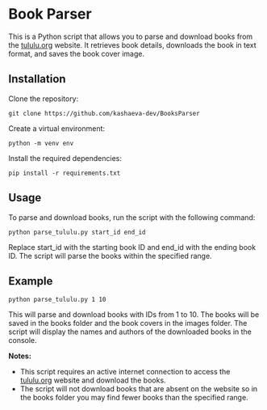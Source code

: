 # Book Parser
This is a Python script that allows you to parse and download books from 
the [tululu.org]('https://tululu.org/') website. It retrieves book details, downloads the book in text format,
and saves the book cover image.

## Installation
Clone the repository:
```shell
git clone https://github.com/kashaeva-dev/BooksParser
```
Create a virtual environment:
```
python -m venv env
```
Install the required dependencies:
```
pip install -r requirements.txt
```

## Usage
To parse and download books, run the script with the following command:
```
python parse_tululu.py start_id end_id
```
Replace start_id with the starting book ID and end_id with the ending book ID.
The script will parse the books within the specified range.

## Example
```
python parse_tululu.py 1 10
```
This will parse and download books with IDs from 1 to 10.
The books will be saved in the books folder and the book covers in the images folder.
The script will display the names and authors of the downloaded books in the console.


**Notes:** 
- This script requires an active internet connection to access 
the [tululu.org]('https://tululu.org/') website and download the books.
- The script will not download books that are absent on the website so in the books folder you may
find fewer books than the specified range.
